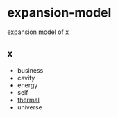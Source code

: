 # expansion-model
expansion model of x


## x
+ business
+ cavity
+ energy
+ self
+ [thermal](thermal/README.md)
+ universe
